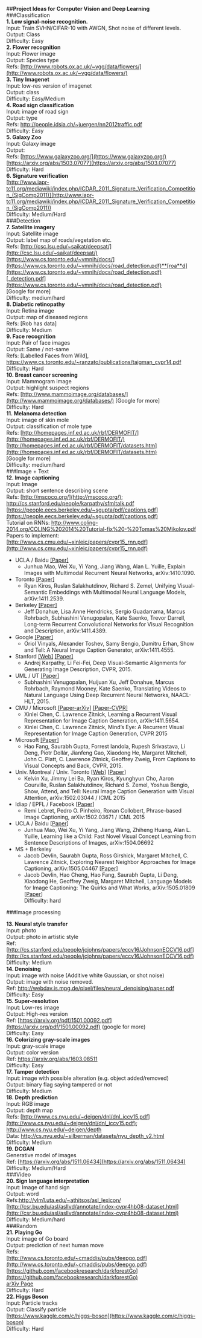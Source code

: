 ##**Project Ideas for** **Computer Vision and Deep Learning**   
###Classification   
**1. Low signal-noise recognition.**     
Input: Train SVHN/CIFAR-10 with AWGN, Shot noise of different levels.     
Output: Class     
Difficulty: Easy     
**2. Flower recognition**     
Input: Flower image      
Output: Species type     
Refs: [http://www.robots.ox.ac.uk/~vgg/data/flowers/](http://www.robots.ox.ac.uk/~vgg/data/flowers/)   
**3. Tiny Imagenet**      
Input: low-res version of imagenet     
Output: class     
Difficulty: Easy/Medium   
**4. Road sign classification**     
Input: image of road sign     
Output: type      
Refs: http://people.idsia.ch/~juergen/nn2012traffic.pdf      
Difficulty: Easy   
**5. Galaxy Zoo**   
Input: Galaxy image         
Output:        
Refs: [https://www.galaxyzoo.org/](https://www.galaxyzoo.org/)     
[https://arxiv.org/abs/1503.07077](https://arxiv.org/abs/1503.07077)     
Difficulty: Hard      
**6. Signature verification**      
[http://www.iapr-tc11.org/mediawiki/index.php/ICDAR_2011_Signature_Verification_Competition_(SigComp2011)](http://www.iapr-tc11.org/mediawiki/index.php/ICDAR_2011_Signature_Verification_Competition_(SigComp2011))         
Difficulty: Medium/Hard   
###Detection      
**7. Satellite imagery**      
Input: Satellite image      
Output: label map of roads/vegetation etc.         
Refs: [http://csc.lsu.edu/~saikat/deepsat/](http://csc.lsu.edu/~saikat/deepsat/)         
[https://www.cs.toronto.edu/~vmnih/docs/](https://www.cs.toronto.edu/~vmnih/docs/road_detection.pdf)**[roa**d](https://www.cs.toronto.edu/~vmnih/docs/road_detection.pdf)[_detection.pdf](https://www.cs.toronto.edu/~vmnih/docs/road_detection.pdf)      
[Google for more]      
Difficulty: medium/hard      
**8. Diabetic retinopathy**      
Input: Retina image      
Output: map of diseased regions      
Refs: [Rob has data]      
Difficulty: Medium      
**9. Face recognition**      
Input: Pair of face images      
Output: Same / not-same      
Refs: [Labelled Faces from Wild], https://www.cs.toronto.edu/~ranzato/publications/taigman_cvpr14.pdf      
Difficulty: Hard      
**10. Breast cancer screening**   
Input: Mammogram image   
Output: highlight suspect regions   
Refs: [http://www.mammoimage.org/databases/](http://www.mammoimage.org/databases/) [Google for more]   
Difficulty: Hard   
**11. Melanoma detection**   
Input: image of skin mole   
Output: classification of mole type   
Refs: [http://homepages.inf.ed.ac.uk/rbf/DERMOFIT/](http://homepages.inf.ed.ac.uk/rbf/DERMOFIT/)   
[http://homepages.inf.ed.ac.uk/rbf/DERMOFIT/datasets.htm](http://homepages.inf.ed.ac.uk/rbf/DERMOFIT/datasets.htm)   
[Google for more]   
Difficulty: medium/hard   
###Image + Text   
**12. Image captioning**   
Input: Image   
Output: short sentence describing scene   
Refs: [http://mscoco.org/](http://mscoco.org/); http://cs.stanford.edu/people/karpathy/sfmltalk.pdf   
[https://people.eecs.berkeley.edu/~sgupta/pdf/captions.pdf](https://people.eecs.berkeley.edu/~sgupta/pdf/captions.pdf)   
Tutorial on RNNs: http://www.coling-2014.org/COLING%202014%20Tutorial-fix%20-%20Tomas%20Mikolov.pdf   
Papers to implement:   
[http://www.cs.cmu.edu/~xinleic/papers/cvpr15_rnn.pdf](http://www.cs.cmu.edu/~xinleic/papers/cvpr15_rnn.pdf)   
* UCLA / Baidu [[Paper]](http://arxiv.org/pdf/1410.1090)   
    * Junhua Mao, Wei Xu, Yi Yang, Jiang Wang, Alan L. Yuille, Explain Images with Multimodal Recurrent Neural Networks, arXiv:1410.1090.   
* Toronto [[Paper]](http://arxiv.org/pdf/1411.2539)   
    * Ryan Kiros, Ruslan Salakhutdinov, Richard S. Zemel, Unifying Visual-Semantic Embeddings with Multimodal Neural Language Models, arXiv:1411.2539.   
* Berkeley [[Paper]](http://arxiv.org/pdf/1411.4389)   
    * Jeff Donahue, Lisa Anne Hendricks, Sergio Guadarrama, Marcus Rohrbach, Subhashini Venugopalan, Kate Saenko, Trevor Darrell, Long-term Recurrent Convolutional Networks for Visual Recognition and Description, arXiv:1411.4389.   
* Google [[Paper]](http://arxiv.org/pdf/1411.4555)   
    * Oriol Vinyals, Alexander Toshev, Samy Bengio, Dumitru Erhan, Show and Tell: A Neural Image Caption Generator, arXiv:1411.4555.   
* Stanford [[Web]](http://cs.stanford.edu/people/karpathy/deepimagesent/) [[Paper]](http://cs.stanford.edu/people/karpathy/cvpr2015.pdf)   
    * Andrej Karpathy, Li Fei-Fei, Deep Visual-Semantic Alignments for Generating Image Description, CVPR, 2015.   
* UML / UT [[Paper]](http://arxiv.org/pdf/1412.4729)   
    * Subhashini Venugopalan, Huijuan Xu, Jeff Donahue, Marcus Rohrbach, Raymond Mooney, Kate Saenko, Translating Videos to Natural Language Using Deep Recurrent Neural Networks, NAACL-HLT, 2015.   
* CMU / Microsoft [[Paper-arXiv]](http://arxiv.org/pdf/1411.5654) [[Paper-CVPR]](http://www.cs.cmu.edu/~xinleic/papers/cvpr15_rnn.pdf)   
    * Xinlei Chen, C. Lawrence Zitnick, Learning a Recurrent Visual Representation for Image Caption Generation, arXiv:1411.5654.   
    * Xinlei Chen, C. Lawrence Zitnick, Mind’s Eye: A Recurrent Visual Representation for Image Caption Generation, CVPR 2015   
* Microsoft [[Paper]](http://arxiv.org/pdf/1411.4952)   
    * Hao Fang, Saurabh Gupta, Forrest Iandola, Rupesh Srivastava, Li Deng, Piotr Dollár, Jianfeng Gao, Xiaodong He, Margaret Mitchell, John C. Platt, C. Lawrence Zitnick, Geoffrey Zweig, From Captions to Visual Concepts and Back, CVPR, 2015.   
* Univ. Montreal / Univ. Toronto [[Web](http://kelvinxu.github.io/projects/capgen.html)] [[Paper](http://www.cs.toronto.edu/~zemel/documents/captionAttn.pdf)]   
    * Kelvin Xu, Jimmy Lei Ba, Ryan Kiros, Kyunghyun Cho, Aaron Courville, Ruslan Salakhutdinov, Richard S. Zemel, Yoshua Bengio, Show, Attend, and Tell: Neural Image Caption Generation with Visual Attention, arXiv:1502.03044 / ICML 2015   
* Idiap / EPFL / Facebook [[Paper](http://arxiv.org/pdf/1502.03671)]   
    * Remi Lebret, Pedro O. Pinheiro, Ronan Collobert, Phrase-based Image Captioning, arXiv:1502.03671 / ICML 2015   
* UCLA / Baidu [[Paper](http://arxiv.org/pdf/1504.06692)]   
    * Junhua Mao, Wei Xu, Yi Yang, Jiang Wang, Zhiheng Huang, Alan L. Yuille, Learning like a Child: Fast Novel Visual Concept Learning from Sentence Descriptions of Images, arXiv:1504.06692   
* MS + Berkeley   
    * Jacob Devlin, Saurabh Gupta, Ross Girshick, Margaret Mitchell, C. Lawrence Zitnick, Exploring Nearest Neighbor Approaches for Image Captioning, arXiv:1505.04467 [[Paper](http://arxiv.org/pdf/1505.04467.pdf)]   
    * Jacob Devlin, Hao Cheng, Hao Fang, Saurabh Gupta, Li Deng, Xiaodong He, Geoffrey Zweig, Margaret Mitchell, Language Models for Image Captioning: The Quirks and What Works, arXiv:1505.01809 [[Paper](http://arxiv.org/pdf/1505.01809.pdf)]   
Difficulty: hard  

###Image processing   

**13. Neural style transfer**   
Input: photo   
Output: photo in artistic style   
Ref: [http://cs.stanford.edu/people/jcjohns/papers/eccv16/JohnsonECCV16.pdf](http://cs.stanford.edu/people/jcjohns/papers/eccv16/JohnsonECCV16.pdf)   
Difficulty: Medium   
**14. Denoising**   
Input: image with noise (Additive white Gaussian, or shot noise)   
Output: image with noise removed.   
Ref: http://webdav.is.mpg.de/pixel/files/neural_denoising/paper.pdf   
Difficulty: Easy   
**15. Super-resolution**   
Input: Low-res image   
Output: High-res version   
Ref: [https://arxiv.org/pdf/1501.00092.pdf](https://arxiv.org/pdf/1501.00092.pdf) (google for more)   
Difficulty: Easy   
**16. Colorizing gray-scale images**   
Input: gray-scale image   
Output: color version   
Ref: https://arxiv.org/abs/1603.08511   
Difficulty: Easy   
**17. Tamper detection**   
Input: image with possible alteration (e.g. object added/removed)   
Output: binary flag saying tampered or not   
Difficulty: Medium   
**18. Depth prediction**   
Input: RGB image   
Output: depth map   
Refs: [http://www.cs.nyu.edu/~deigen/dnl/dnl_iccv15.pdf](http://www.cs.nyu.edu/~deigen/dnl/dnl_iccv15.pdf); http://www.cs.nyu.edu/~deigen/depth   
Data: http://cs.nyu.edu/~silberman/datasets/nyu_depth_v2.html   
Difficulty: Medium   
**19. DCGAN**   
Generative model of images   
Ref: [https://arxiv.org/abs/1511.06434](https://arxiv.org/abs/1511.06434)   
Difficulty: Medium/Hard   
###Video   
**20. Sign language interpretation**   
Input: Image of hand sign   
Output: word   
Refs:http://vlm1.uta.edu/~athitsos/asl_lexicon/   
[http://csr.bu.edu/asl/asllvd/annotate/index-cvpr4hb08-dataset.html](http://csr.bu.edu/asl/asllvd/annotate/index-cvpr4hb08-dataset.html)   
Difficulty: Medium/hard   
###Random   
**21. Playing Go**   
Input: image of Go board   
Output: prediction of next human move   
Refs:     
[http://www.cs.toronto.edu/~cmaddis/pubs/deepgo.pdf](http://www.cs.toronto.edu/~cmaddis/pubs/deepgo.pdf)   
[https://github.com/facebookresearch/darkforestGo](https://github.com/facebookresearch/darkforestGo)   
[arXiv Page](http://arxiv.org/abs/1511.06410)   
Difficulty: Hard   
**22. Higgs Boson**   
Input: Particle tracks   
Output: Classify particle   
[https://www.kaggle.com/c/higgs-boson](https://www.kaggle.com/c/higgs-boson)   
Difficulty: Hard   
